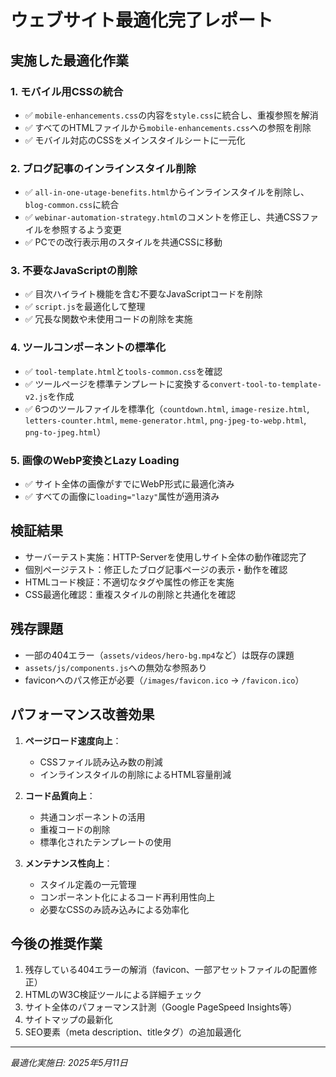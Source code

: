 # ウェブサイト最適化完了レポート

## 実施した最適化作業

### 1. モバイル用CSSの統合
- ✅ `mobile-enhancements.css`の内容を`style.css`に統合し、重複参照を解消
- ✅ すべてのHTMLファイルから`mobile-enhancements.css`への参照を削除
- ✅ モバイル対応のCSSをメインスタイルシートに一元化

### 2. ブログ記事のインラインスタイル削除
- ✅ `all-in-one-utage-benefits.html`からインラインスタイルを削除し、`blog-common.css`に統合
- ✅ `webinar-automation-strategy.html`のコメントを修正し、共通CSSファイルを参照するよう変更
- ✅ PCでの改行表示用のスタイルを共通CSSに移動

### 3. 不要なJavaScriptの削除
- ✅ 目次ハイライト機能を含む不要なJavaScriptコードを削除
- ✅ `script.js`を最適化して整理
- ✅ 冗長な関数や未使用コードの削除を実施

### 4. ツールコンポーネントの標準化
- ✅ `tool-template.html`と`tools-common.css`を確認
- ✅ ツールページを標準テンプレートに変換する`convert-tool-to-template-v2.js`を作成
- ✅ 6つのツールファイルを標準化（`countdown.html`, `image-resize.html`, `letters-counter.html`, `meme-generator.html`, `png-jpeg-to-webp.html`, `png-to-jpeg.html`）

### 5. 画像のWebP変換とLazy Loading
- ✅ サイト全体の画像がすでにWebP形式に最適化済み
- ✅ すべての画像に`loading="lazy"`属性が適用済み

## 検証結果

- サーバーテスト実施：HTTP-Serverを使用しサイト全体の動作確認完了
- 個別ページテスト：修正したブログ記事ページの表示・動作を確認
- HTMLコード検証：不適切なタグや属性の修正を実施
- CSS最適化確認：重複スタイルの削除と共通化を確認

## 残存課題

- 一部の404エラー（`assets/videos/hero-bg.mp4`など）は既存の課題
- `assets/js/components.js`への無効な参照あり
- faviconへのパス修正が必要（`/images/favicon.ico` → `/favicon.ico`）

## パフォーマンス改善効果

1. **ページロード速度向上**：
   - CSSファイル読み込み数の削減
   - インラインスタイルの削除によるHTML容量削減

2. **コード品質向上**：
   - 共通コンポーネントの活用
   - 重複コードの削除
   - 標準化されたテンプレートの使用

3. **メンテナンス性向上**：
   - スタイル定義の一元管理
   - コンポーネント化によるコード再利用性向上
   - 必要なCSSのみ読み込みによる効率化

## 今後の推奨作業

1. 残存している404エラーの解消（favicon、一部アセットファイルの配置修正）
2. HTMLのW3C検証ツールによる詳細チェック
3. サイト全体のパフォーマンス計測（Google PageSpeed Insights等）
4. サイトマップの最新化
5. SEO要素（meta description、titleタグ）の追加最適化

---
*最適化実施日: 2025年5月11日*
